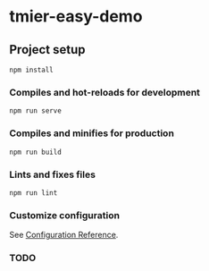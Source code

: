 <!--
 * @Author: Tmier
 * @Date: 2020-08-05 15:01:11
 * @LastEditTime: 2020-08-07 17:27:03
 * @Description: 
-->
# tmier-easy-demo

## Project setup
```
npm install
```

### Compiles and hot-reloads for development
```
npm run serve
```

### Compiles and minifies for production
```
npm run build
```

### Lints and fixes files
```
npm run lint
```

### Customize configuration
See [Configuration Reference](https://cli.vuejs.org/config/).
### TODO
